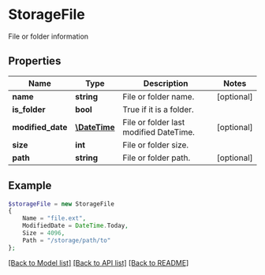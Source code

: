 # StorageFile

File or folder information

## Properties
Name | Type | Description | Notes
---- | ---- | ----------- | -----
**name** | **string** | File or folder name. | [optional] 
**is_folder** | **bool** | True if it is a folder. | 
**modified_date** | [**\DateTime**](\DateTime.md) | File or folder last modified DateTime. | [optional] 
**size** | **int** | File or folder size. | 
**path** | **string** | File or folder path. | [optional] 



## Example
```php
$storageFile = new StorageFile
{
    Name = "file.ext",
    ModifiedDate = DateTime.Today,
    Size = 4096,
    Path = "/storage/path/to"
};
```


[[Back to Model list]](README.md#documentation-for-models) [[Back to API list]](README.md#documentation-for-api-endpoints) [[Back to README]](README.md)

